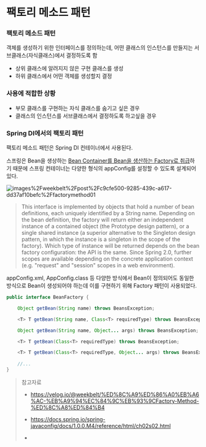 # 팩토리 메소드 패턴



### 팩토리 메소드 패턴 

객체를 생성하기 위한 인터페이스를 정의하는데, 어떤 클래스의 인스턴스를 만들지는 서브클래스(자식클래스)에서 결정하도록 함 

+ 상위 클래스에 알려지지 않은 구현 클래스를 생성 
+ 하위 클래스에서 어떤 객체를 생성할지 결정 



### 사용에 적합한 상황 

+ 부모 클래스를 구현하는 자식 클래스를 숨기고 싶은 경우 
+ 클래스의 인스턴스를 서브클래스에서 결정하도록 하고싶을 경우 



### Spring DI에서의 팩토리 패턴

팩토리 메소드 패턴은 Spring DI 컨테이너에서 사용된다. 

스프링은 Bean을 생상하는 <u>Bean Container를 Bean을 생산하는 Factory로 취급</u>하기 때문에 스프링 컨테이너는 다양한 형식의 appConfig를 설정할 수 있도록 설계되어있다. 



![images%2Fweekbelt%2Fpost%2Fc9cfe500-9285-439c-a617-dd37af10befc%2Ffactorymethod01](https://velog.velcdn.com/images%2Fweekbelt%2Fpost%2Fc9cfe500-9285-439c-a617-dd37af10befc%2Ffactorymethod01.png)



> This interface is implemented by objects that hold a number of bean definitions, each uniquely identified by a String name. Depending on the bean definition, the factory will return either an independent instance of a contained object (the Prototype design pattern), or a single shared instance (a superior alternative to the Singleton design pattern, in which the instance is a singleton in the scope of the factory). Which type of instance will be returned depends on the bean factory configuration: the API is the same. Since Spring 2.0, further scopes are available depending on the concrete application context (e.g. "request" and "session" scopes in a web environment).



appConfig.xml,  AppConfig.class 등 다양한 방식에서 Bean이 정의되어도 동일한 방식으로 Bean이 생성되어야 하는데 이를 구현하기 위해 Factory 패턴이 사용되었다.  



```java
public interface BeanFactory {

    Object getBean(String name) throws BeansException;

    <T> T getBean(String name, Class<T> requiredType) throws BeansException;

    Object getBean(String name, Object... args) throws BeansException;

    <T> T getBean(Class<T> requiredType) throws BeansException;

    <T> T getBean(Class<T> requiredType, Object... args) throws BeansException;
    
    //...
}
```



> 참고자료
>
> + https://velog.io/@weekbelt/%ED%8C%A9%ED%86%A0%EB%A6%AC-%EB%A9%94%EC%84%9C%EB%93%9CFactory-Method-%ED%8C%A8%ED%84%B4
>
> + https://docs.spring.io/spring-javaconfig/docs/1.0.0.M4/reference/html/ch02s02.html
>
> + 
>
>   









